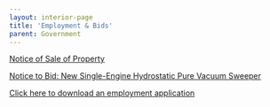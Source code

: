 ```yaml
---
layout: interior-page
title: 'Employment & Bids'
parent: Government
---
```


[Notice of Sale of Property](https://storage.googleapis.com/static.rutherford-nj.com/finance/Employment/Notice%20of%20Sale%20of%20Property%20(1).pdf)

[Notice to Bid: New Single-Engine Hydrostatic Pure Vacuum Sweeper](https://storage.googleapis.com/static.rutherford-nj.com/finance/Employment/2018%20Street%20Sweeper%20Advertisement%20rev.pdf)

[Click here to download an employment application](https://storage.googleapis.com/static.rutherford-nj.com/borough-clerk/permits-licenses/Employment%20Application.pdf)
